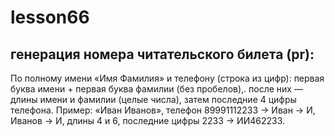 # lesson66
## генерация номера читательского билета (pr):
По полному имени «Имя Фамилия» и телефону (строка из цифр):
первая буква имени + первая буква фамилии (без пробелов),.
после них — длины имени и фамилии (целые числа),
затем последние 4 цифры телефона.
Пример: «Иван Иванов», телефон 89991112233 → Иван → И,
Иванов → И, длины 4 и 6, последние цифры 2233 → ИИ462233.
